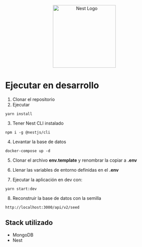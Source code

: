<p align="center">
  <a href="http://nestjs.com/" target="blank"><img src="https://nestjs.com/img/logo-small.svg" width="200" alt="Nest Logo" /></a>
</p>

# Ejecutar en desarrollo
1. Clonar el repositorio
2. Ejecutar
```
yarn install
```
3. Tener Nest CLI instalado
```
npm i -g @nestjs/cli
```
4. Levantar la base de datos
```
docker-compose up -d
```
5. Clonar el archivo __env.template__ y renombrar la copiar a __.env__

6. Llenar las variables de entorno definidas en el __.env__

7. Ejecutar la aplicación en dev con:
```
yarn start:dev
```
8. Reconstruir la base de datos con la semilla
```
http://localhost:3000/api/v2/seed
```

## Stack utilizado
* MongoDB
* Nest
